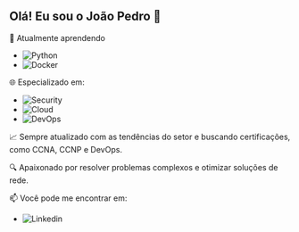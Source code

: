 ## Olá! Eu sou o João Pedro 👋
  
🌱 Atualmente aprendendo 
- ![Python](https://img.shields.io/badge/-Python-3776AB?style=flat-square&logo=python&logoColor=ffffff)
- ![Docker](https://img.shields.io/badge/-Docker-2496ED?style=flat-square&logo=docker&logoColor=ffffff)

🌐 Especializado em:
- ![Security](https://img.shields.io/badge/-Segurança%20de%20Rede-FF3D00?style=flat-square)
- ![Cloud](https://img.shields.io/badge/-Virtualização%20de%20Redes%20%26%20Nuvem-00A1E4?style=flat-square)
- ![DevOps](https://img.shields.io/badge/-DevOps-5C2D91?style=flat-square&logo=devops&logoColor=ffffff)

📈 Sempre atualizado com as tendências do setor e buscando certificações, como CCNA, CCNP e DevOps.

🔍 Apaixonado por resolver problemas complexos e otimizar soluções de rede.
  
📫 Você pode me encontrar em:
- ![Linkedin](https://www.linkedin.com/in/joão-pedro-s-santos-123771144)
